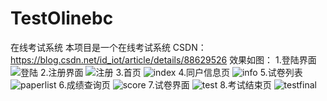 # TestOlinebc
在线考试系统
本项目是一个在线考试系统
CSDN：https://blog.csdn.net/id_iot/article/details/88629526
效果如图：
1.登陆界面
![登陆](https://github.com/zhangbinchao/TestOlinebc/blob/master/pic/1.PNG)
2.注册界面
![注册](https://github.com/zhangbinchao/TestOlinebc/blob/master/pic/2.PNG)
3.首页
![index](https://github.com/zhangbinchao/TestOlinebc/blob/master/pic/index.PNG)
4.同户信息页
![info](https://github.com/zhangbinchao/TestOlinebc/blob/master/pic/info.PNG)
5.试卷列表
![paperlist](https://github.com/zhangbinchao/TestOlinebc/blob/master/pic/paperlist.PNG)
6.成绩查询页
![score](https://github.com/zhangbinchao/TestOlinebc/blob/master/pic/score.PNG)
7.试卷界面
![test](https://github.com/zhangbinchao/TestOlinebc/blob/master/pic/test.PNG)
8.考试结束页
![testfinal](https://github.com/zhangbinchao/TestOlinebc/blob/master/pic/testfinal.PNG)
